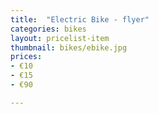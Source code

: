 ```yaml
---
title:  "Electric Bike - flyer"
categories: bikes
layout: pricelist-item
thumbnail: bikes/ebike.jpg
prices:
- €10
- €15
- €90

---
```





